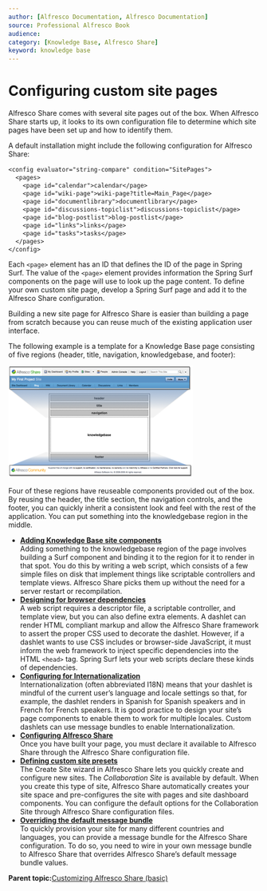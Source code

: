 ```yaml
---
author: [Alfresco Documentation, Alfresco Documentation]
source: Professional Alfresco Book
audience: 
category: [Knowledge Base, Alfresco Share]
keyword: knowledge base
---
```


# Configuring custom site pages

Alfresco Share comes with several site pages out of the box. When Alfresco Share starts up, it looks to its own configuration file to determine which site pages have been set up and how to identify them.

A default installation might include the following configuration for Alfresco Share:

```
<config evaluator="string-compare" condition="SitePages"> 
  <pages> 
    <page id="calendar">calendar</page> 
    <page id="wiki-page">wiki-page?title=Main_Page</page> 
    <page id="documentlibrary">documentlibrary</page> 
    <page id="discussions-topiclist">discussions-topiclist</page> 
    <page id="blog-postlist">blog-postlist</page> 
    <page id="links">links</page> 
    <page id="tasks">tasks</page> 
  </pages> 
</config>
```

Each `<page>` element has an ID that defines the ID of the page in Spring Surf. The value of the `<page>` element provides information the Spring Surf components on the page will use to look up the page content. To define your own custom site page, develop a Spring Surf page and add it to the Alfresco Share configuration.

Building a new site page for Alfresco Share is easier than building a page from scratch because you can reuse much of the existing application user interface.

The following example is a template for a Knowledge Base page consisting of five regions \(header, title, navigation, knowledgebase, and footer\):

![](../images/kb-template.png)

Four of these regions have reuseable components provided out of the box. By reusing the header, the title section, the navigation controls, and the footer, you can quickly inherit a consistent look and feel with the rest of the application. You can put something into the knowledgebase region in the middle.

-   **[Adding Knowledge Base site components](../concepts/site-component-add.md)**  
Adding something to the knowledgebase region of the page involves building a Surf component and binding it to the region for it to render in that spot. You do this by writing a web script, which consists of a few simple files on disk that implement things like scriptable controllers and template views. Alfresco Share picks them up without the need for a server restart or recompilation.
-   **[Designing for browser dependencies](../tasks/kb-browser-config.md)**  
A web script requires a descriptor file, a scriptable controller, and template view, but you can also define extra elements. A dashlet can render HTML compliant markup and allow the Alfresco Share framework to assert the proper CSS used to decorate the dashlet. However, if a dashlet wants to use CSS includes or browser-side JavaScript, it must inform the web framework to inject specific dependencies into the HTML `<head>` tag. Spring Surf lets your web scripts declare these kinds of dependencies.
-   **[Configuring for Internationalization](../tasks/kb-I18n-config.md)**  
Internationalization \(often abbreviated I18N\) means that your dashlet is mindful of the current user’s language and locale settings so that, for example, the dashlet renders in Spanish for Spanish speakers and in French for French speakers. It is good practice to design your site’s page components to enable them to work for multiple locales. Custom dashlets can use message bundles to enable Internationalization.
-   **[Configuring Alfresco Share](../tasks/kb-custom-page-declare.md)**  
Once you have built your page, you must declare it available to Alfresco Share through the Alfresco Share configuration file.
-   **[Defining custom site presets](../tasks/kb-preset-create.md)**  
The Create Site wizard in Alfresco Share lets you quickly create and configure new sites. The *Collaboration Site* is available by default. When you create this type of site, Alfresco Share automatically creates your site space and pre-configures the site with pages and site dashboard components. You can configure the default options for the Collaboration Site through Alfresco Share configuration files.
-   **[Overriding the default message bundle](../concepts/kb-preset-internationalization.md)**  
To quickly provision your site for many different countries and languages, you can provide a message bundle for the Alfresco Share configuration. To do so, you need to wire in your own message bundle to Alfresco Share that overrides Alfresco Share’s default message bundle values.

**Parent topic:**[Customizing Alfresco Share \(basic\)](../concepts/kb-share-customize-about.md)

